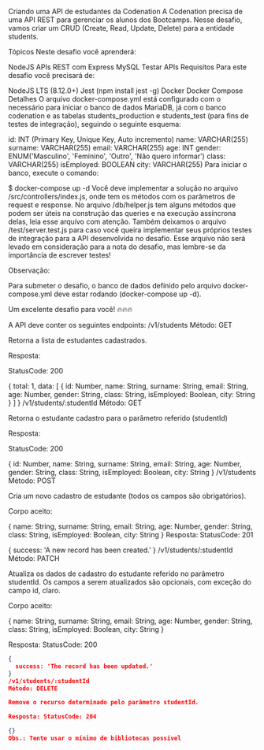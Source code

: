 Criando uma API de estudantes da Codenation
A Codenation precisa de uma API REST para gerenciar os alunos dos Bootcamps. Nesse desafio, vamos criar um CRUD (Create, Read, Update, Delete) para a entidade students.

Tópicos
Neste desafio você aprenderá:

NodeJS
APIs REST com Express
MySQL
Testar APIs
Requisitos
​Para este desafio você precisará de:

NodeJS LTS (8.12.0+)
Jest (npm install jest -g)
Docker
Docker Compose
Detalhes
O arquivo docker-compose.yml está configurado com o necessário para iniciar o banco de dados MariaDB, já com o banco codenation e as tabelas students_production e students_test (para fins de testes de integração), seguindo o seguinte esquema:

id: INT (Primary Key, Unique Key, Auto incremento)
name: VARCHAR(255)
surname: VARCHAR(255)
email: VARCHAR(255)
age: INT
gender: ENUM('Masculino', 'Feminino', 'Outro', 'Não quero informar')
class: VARCHAR(255)
isEmployed: BOOLEAN
city: VARCHAR(255)
Para iniciar o banco, execute o comando:

$ docker-compose up -d
Você deve implementar a solução no arquivo /src/controllers/index.js, onde tem os métodos com os parâmetros de request e response. No arquivo /db/helper.js tem alguns métodos que podem ser úteis na construção das queries e na execução assíncrona delas, leia esse arquivo com atenção. Também deixamos o arquivo /test/server.test.js para caso você queira implementar seus próprios testes de integração para a API desenvolvida no desafio. Esse arquivo não será levado em consideração para a nota do desafio, mas lembre-se da importância de escrever testes!

Observação:

Para submeter o desafio, o banco de dados definido pelo arquivo docker-compose.yml deve estar rodando (docker-compose up -d).

Um excelente desafio para você! 🔥🔥🔥

A API deve conter os seguintes endpoints:
/v1/students
Método: GET

Retorna a lista de estudantes cadastrados.

Resposta:

StatusCode: 200

{
  total: 1,
  data: [
    {
      id: Number,
      name: String,
      surname: String,
      email: String,
      age: Number,
      gender: String,
      class: String,
      isEmployed: Boolean,
      city: String
    }
  ]
}
/v1/students/:studentId
Método: GET

Retorna o estudante cadastro para o parâmetro referido (studentId)

Resposta:

StatusCode: 200

{
  id: Number,
  name: String,
  surname: String,
  email: String,
  age: Number,
  gender: String,
  class: String,
  isEmployed: Boolean,
  city: String
}
/v1/students
Método: POST

Cria um novo cadastro de estudante (todos os campos são obrigatórios).

Corpo aceito:

{
  name: String,
  surname: String,
  email: String,
  age: Number,
  gender: String,
  class: String,
  isEmployed: Boolean,
  city: String
}
Resposta: StatusCode: 201

{
  success: 'A new record has been created.'
}
/v1/students/:studentId
Método: PATCH

Atualiza os dados de cadastro do estudante referido no parâmetro studentId. Os campos a serem atualizados são opcionais, com exceção do campo id, claro.

Corpo aceito:

{
  name: String,
  surname: String,
  email: String,
  age: Number,
  gender: String,
  class: String,
  isEmployed: Boolean,
  city: String
}

Resposta:
StatusCode: 200
```json
{
  success: 'The record has been updated.'
}
/v1/students/:studentId
Método: DELETE

Remove o recurso determinado pelo parâmetro studentId.

Resposta: StatusCode: 204

{}
Obs.: Tente usar o mínimo de bibliotecas possível
